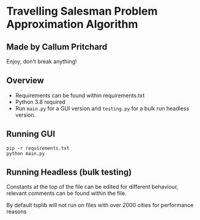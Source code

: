 # Travelling Salesman Problem Approximation Algorithm
## Made by Callum Pritchard
Enjoy, don't break anything!

## Overview
- Requirements can be found within requirements.txt
- Python 3.8 required 
- Run `main.py` for a GUI version and `testing.py` for a bulk run headless version.

## Running GUI
`pip -r requirements.txt`  
`python main.py`

## Running Headless (bulk testing)
Constants at the top of the file can be edited for different behaviour, relevant comments can be found within the file.

By default tsplib will not run on files with over 2000 cities for performance reasons